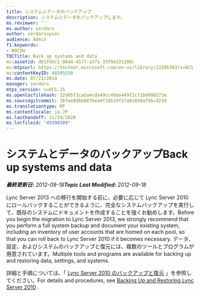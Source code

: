 ```yaml
---
title: システムとデータのバックアップ
description: システムとデータをバックアップします。
ms.reviewer: ''
ms.author: serdars
author: serdarsoysal
audience: Admin
f1.keywords:
- NOCSH
TOCTitle: Back up systems and data
ms:assetid: d61fddc1-98d4-4577-a371-33f9e221288c
ms:mtpsurl: https://technet.microsoft.com/en-us/library/JJ205303(v=OCS.15)
ms:contentKeyID: 48185550
ms.date: 07/23/2014
manager: serdars
mtps_version: v=OCS.15
ms.openlocfilehash: 32d65f3cada4cda49cc49de449f2c71b0990373e
ms.sourcegitcommit: 36fee89bb887bea4f18b19f17a8c69daf5bc423d
ms.translationtype: MT
ms.contentlocale: ja-JP
ms.lasthandoff: 11/24/2020
ms.locfileid: "49398589"
---
```

# <a name="back-up-systems-and-data"></a><span data-ttu-id="ce2ac-103">システムとデータのバックアップ</span><span class="sxs-lookup"><span data-stu-id="ce2ac-103">Back up systems and data</span></span>

<div data-xmlns="http://www.w3.org/1999/xhtml">

<div class="topic" data-xmlns="http://www.w3.org/1999/xhtml" data-msxsl="urn:schemas-microsoft-com:xslt" data-cs="https://msdn.microsoft.com/">

<div data-asp="https://msdn2.microsoft.com/asp">



</div>

<div id="mainSection">

<div id="mainBody"><span data-ttu-id="ce2ac-104">

<span> </span></span><span class="sxs-lookup"><span data-stu-id="ce2ac-104">

<span> </span></span></span>

<span data-ttu-id="ce2ac-105">_**最終更新日:** 2012-09-18_</span><span class="sxs-lookup"><span data-stu-id="ce2ac-105">_**Topic Last Modified:** 2012-09-18_</span></span>

<span data-ttu-id="ce2ac-106">Lync Server 2013 への移行を開始する前に、必要に応じて Lync Server 2010 にロールバックすることができるように、完全なシステムバックアップを実行して、既存のシステムにドキュメントを作成することを強くお勧めします。</span><span class="sxs-lookup"><span data-stu-id="ce2ac-106">Before you begin the migration to Lync Server 2013, we strongly recommend that you perform a full system backup and document your existing system, including an inventory of user accounts that are homed on each pool, so that you can roll back to Lync Server 2010 if it becomes necessary.</span></span> <span data-ttu-id="ce2ac-107">データ、設定、およびシステムのバックアップと復元には、複数のツールとプログラムが用意されています。</span><span class="sxs-lookup"><span data-stu-id="ce2ac-107">Multiple tools and programs are available for backing up and restoring data, settings, and systems.</span></span>

<span data-ttu-id="ce2ac-108">詳細と手順については、「 [Lync Server 2010 のバックアップと復元](https://go.microsoft.com/fwlink/p/?linkid=265417) 」を参照してください。</span><span class="sxs-lookup"><span data-stu-id="ce2ac-108">For details and procedures, see [Backing Up and Restoring Lync Server 2010](https://go.microsoft.com/fwlink/p/?linkid=265417) .</span></span>

<span data-ttu-id="ce2ac-109"></div>

<span> </span>

</div>

</div>

</span><span class="sxs-lookup"><span data-stu-id="ce2ac-109"></div>

<span> </span>

</div>

</div>

</span></span></div>

